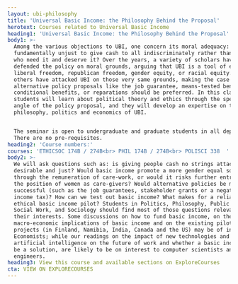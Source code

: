 ```yaml
---
layout: ubi-philosophy
title: 'Universal Basic Income: the Philosophy Behind the Proposal'
herotext: Courses related to Universal Basic Income
heading1: 'Universal Basic Income: the Philosophy Behind the Proposal'
body1: >-
  Among the various objections to UBI, one concern its moral adequacy: Isn't it
  fundamentally unjust to give cash to all indiscriminately rather than to those
  who need it and deserve it? Over the years, a variety of scholars have
  defended the policy on moral grounds, arguing that UBI is a tool of equality,
  liberal freedom, republican freedom, gender equity, or racial equity. Many
  others have attacked UBI on those very same grounds, making the case that
  alternative policy proposals like the job guarantee, means-tested benefits,
  conditional benefits, or reparations should be preferred. In this class,
  students will learn about political theory and ethics through the specific
  angle of the policy proposal, and they will develop an expertise on the
  philosophy, politics and economics of UBI. 


  The seminar is open to undergraduate and graduate students in all departments.
  There are no pre-requisites.
heading2: 'Course numbers:'
courses: 'ETHICSOC 174B / 274B<br> PHIL 174B / 274B<br> POLISCI 338  '
body2: >-
  We will ask questions such as: is giving people cash no strings attached
  desirable and just? Would basic income promote a more gender equal society
  through the remuneration of care-work, or would it risks further entrenching
  the position of women as care-givers? Would alternative policies be more
  successful (such as the job guarantees, stakeholder grants or a negative
  income tax)? How can we test out basic income? What makes for a reliable and
  ethical basic income pilot? Students in Politics, Philosophy, Public Policy,
  Social Work, and Sociology should find most of those questions relevant to
  their interests. Some discussions on how to fund basic income, on the
  macro-economic implications of basic income and on the existing pilots
  projects (in Finland, Namibia, India, Canada and the US) may be of interest to
  Economists; while our readings on the impact of new technologies and
  artificial intelligence on the future of work and whether a basic income could
  be a solution, are likely to be on interest to computer scientists and
  engineers.
heading3: View this course and available sections on ExploreCourses
cta: VIEW ON EXPLORECOURSES
---
```


